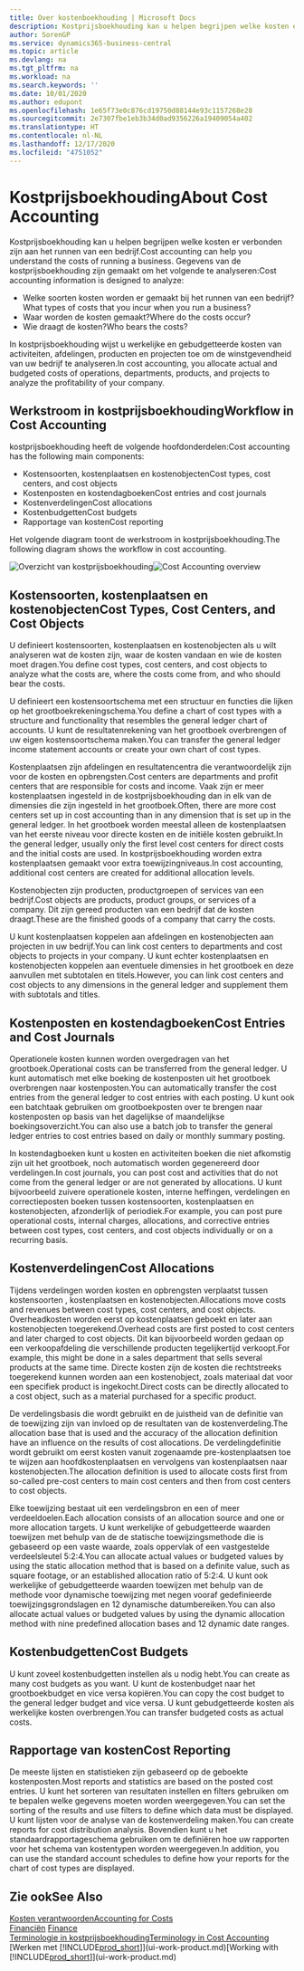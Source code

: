 ```yaml
---
title: Over kostenboekhouding | Microsoft Docs
description: Kostprijsboekhouding kan u helpen begrijpen welke kosten er verbonden zijn aan het runnen van een bedrijf.
author: SorenGP
ms.service: dynamics365-business-central
ms.topic: article
ms.devlang: na
ms.tgt_pltfrm: na
ms.workload: na
ms.search.keywords: ''
ms.date: 10/01/2020
ms.author: edupont
ms.openlocfilehash: 1e65f73e0c876cd19750d88144e93c1157268e28
ms.sourcegitcommit: 2e7307fbe1eb3b34d0ad9356226a19409054a402
ms.translationtype: HT
ms.contentlocale: nl-NL
ms.lasthandoff: 12/17/2020
ms.locfileid: "4751052"
---
```

# <a name="about-cost-accounting"></a><span data-ttu-id="f5baf-103">Kostprijsboekhouding</span><span class="sxs-lookup"><span data-stu-id="f5baf-103">About Cost Accounting</span></span>
<span data-ttu-id="f5baf-104">Kostprijsboekhouding kan u helpen begrijpen welke kosten er verbonden zijn aan het runnen van een bedrijf.</span><span class="sxs-lookup"><span data-stu-id="f5baf-104">Cost accounting can help you understand the costs of running a business.</span></span> <span data-ttu-id="f5baf-105">Gegevens van de kostprijsboekhouding zijn gemaakt om het volgende te analyseren:</span><span class="sxs-lookup"><span data-stu-id="f5baf-105">Cost accounting information is designed to analyze:</span></span>  

-   <span data-ttu-id="f5baf-106">Welke soorten kosten worden er gemaakt bij het runnen van een bedrijf?</span><span class="sxs-lookup"><span data-stu-id="f5baf-106">What types of costs that you incur when you run a business?</span></span>  
-   <span data-ttu-id="f5baf-107">Waar worden de kosten gemaakt?</span><span class="sxs-lookup"><span data-stu-id="f5baf-107">Where do the costs occur?</span></span>  
-   <span data-ttu-id="f5baf-108">Wie draagt de kosten?</span><span class="sxs-lookup"><span data-stu-id="f5baf-108">Who bears the costs?</span></span>  

<span data-ttu-id="f5baf-109">In kostprijsboekhouding wijst u werkelijke en gebudgetteerde kosten van activiteiten, afdelingen, producten en projecten toe om de winstgevendheid van uw bedrijf te analyseren.</span><span class="sxs-lookup"><span data-stu-id="f5baf-109">In cost accounting, you allocate actual and budgeted costs of operations, departments, products, and projects to analyze the profitability of your company.</span></span>  

## <a name="workflow-in-cost-accounting"></a><span data-ttu-id="f5baf-110">Werkstroom in kostprijsboekhouding</span><span class="sxs-lookup"><span data-stu-id="f5baf-110">Workflow in Cost Accounting</span></span>  
<span data-ttu-id="f5baf-111">kostprijsboekhouding heeft de volgende hoofdonderdelen:</span><span class="sxs-lookup"><span data-stu-id="f5baf-111">Cost accounting has the following main components:</span></span>  

-   <span data-ttu-id="f5baf-112">Kostensoorten, kostenplaatsen en kostenobjecten</span><span class="sxs-lookup"><span data-stu-id="f5baf-112">Cost types, cost centers, and cost objects</span></span>  
-   <span data-ttu-id="f5baf-113">Kostenposten en kostendagboeken</span><span class="sxs-lookup"><span data-stu-id="f5baf-113">Cost entries and cost journals</span></span>  
-   <span data-ttu-id="f5baf-114">Kostenverdelingen</span><span class="sxs-lookup"><span data-stu-id="f5baf-114">Cost allocations</span></span>  
-   <span data-ttu-id="f5baf-115">Kostenbudgetten</span><span class="sxs-lookup"><span data-stu-id="f5baf-115">Cost budgets</span></span>
-   <span data-ttu-id="f5baf-116">Rapportage van kosten</span><span class="sxs-lookup"><span data-stu-id="f5baf-116">Cost reporting</span></span>  

<span data-ttu-id="f5baf-117">Het volgende diagram toont de werkstroom in kostprijsboekhouding.</span><span class="sxs-lookup"><span data-stu-id="f5baf-117">The following diagram shows the workflow in cost accounting.</span></span>  

<span data-ttu-id="f5baf-118">![Overzicht van kostprijsboekhouding](media/costaccountingoverview.png "CostAccountingOverview")</span><span class="sxs-lookup"><span data-stu-id="f5baf-118">![Cost Accounting overview](media/costaccountingoverview.png "CostAccountingOverview")</span></span>  

## <a name="cost-types-cost-centers-and-cost-objects"></a><span data-ttu-id="f5baf-119">Kostensoorten, kostenplaatsen en kostenobjecten</span><span class="sxs-lookup"><span data-stu-id="f5baf-119">Cost Types, Cost Centers, and Cost Objects</span></span>  
<span data-ttu-id="f5baf-120">U definieert kostensoorten, kostenplaatsen en kostenobjecten als u wilt analyseren wat de kosten zijn, waar de kosten vandaan en wie de kosten moet dragen.</span><span class="sxs-lookup"><span data-stu-id="f5baf-120">You define cost types, cost centers, and cost objects to analyze what the costs are, where the costs come from, and who should bear the costs.</span></span>  

<span data-ttu-id="f5baf-121">U definieert een kostensoortschema met een structuur en functies die lijken op het grootboekrekeningschema.</span><span class="sxs-lookup"><span data-stu-id="f5baf-121">You define a chart of cost types with a structure and functionality that resembles the general ledger chart of accounts.</span></span> <span data-ttu-id="f5baf-122">U kunt de resultatenrekening van het grootboek overbrengen of uw eigen kostensoortschema maken.</span><span class="sxs-lookup"><span data-stu-id="f5baf-122">You can transfer the general ledger income statement accounts or create your own chart of cost types.</span></span>  

<span data-ttu-id="f5baf-123">Kostenplaatsen zijn afdelingen en resultatencentra die verantwoordelijk zijn voor de kosten en opbrengsten.</span><span class="sxs-lookup"><span data-stu-id="f5baf-123">Cost centers are departments and profit centers that are responsible for costs and income.</span></span> <span data-ttu-id="f5baf-124">Vaak zijn er meer kostenplaatsen ingesteld in de kostprijsboekhouding dan in elk van de dimensies die zijn ingesteld in het grootboek.</span><span class="sxs-lookup"><span data-stu-id="f5baf-124">Often, there are more cost centers set up in cost accounting than in any dimension that is set up in the general ledger.</span></span> <span data-ttu-id="f5baf-125">In het grootboek worden meestal alleen de kostenplaatsen van het eerste niveau voor directe kosten en de initiële kosten gebruikt.</span><span class="sxs-lookup"><span data-stu-id="f5baf-125">In the general ledger, usually only the first level cost centers for direct costs and the initial costs are used.</span></span> <span data-ttu-id="f5baf-126">In kostprijsboekhouding worden extra kostenplaatsen gemaakt voor extra toewijzingniveaus.</span><span class="sxs-lookup"><span data-stu-id="f5baf-126">In cost accounting, additional cost centers are created for additional allocation levels.</span></span>  

<span data-ttu-id="f5baf-127">Kostenobjecten zijn producten, productgroepen of services van een bedrijf.</span><span class="sxs-lookup"><span data-stu-id="f5baf-127">Cost objects are products, product groups, or services of a company.</span></span> <span data-ttu-id="f5baf-128">Dit zijn gereed producten van een bedrijf dat de kosten draagt.</span><span class="sxs-lookup"><span data-stu-id="f5baf-128">These are the finished goods of a company that carry the costs.</span></span>  

<span data-ttu-id="f5baf-129">U kunt kostenplaatsen koppelen aan afdelingen en kostenobjecten aan projecten in uw bedrijf.</span><span class="sxs-lookup"><span data-stu-id="f5baf-129">You can link cost centers to departments and cost objects to projects in your company.</span></span> <span data-ttu-id="f5baf-130">U kunt echter kostenplaatsen en kostenobjecten koppelen aan eventuele dimensies in het grootboek en deze aanvullen met subtotalen en titels.</span><span class="sxs-lookup"><span data-stu-id="f5baf-130">However, you can link cost centers and cost objects to any dimensions in the general ledger and supplement them with subtotals and titles.</span></span>  

## <a name="cost-entries-and-cost-journals"></a><span data-ttu-id="f5baf-131">Kostenposten en kostendagboeken</span><span class="sxs-lookup"><span data-stu-id="f5baf-131">Cost Entries and Cost Journals</span></span>  
<span data-ttu-id="f5baf-132">Operationele kosten kunnen worden overgedragen van het grootboek.</span><span class="sxs-lookup"><span data-stu-id="f5baf-132">Operational costs can be transferred from the general ledger.</span></span> <span data-ttu-id="f5baf-133">U kunt automatisch met elke boeking de kostenposten uit het grootboek overbrengen naar kostenposten.</span><span class="sxs-lookup"><span data-stu-id="f5baf-133">You can automatically transfer the cost entries from the general ledger to cost entries with each posting.</span></span> <span data-ttu-id="f5baf-134">U kunt ook een batchtaak gebruiken om grootboekposten over te brengen naar kostenposten op basis van het dagelijkse of maandelijkse boekingsoverzicht.</span><span class="sxs-lookup"><span data-stu-id="f5baf-134">You can also use a batch job to transfer the general ledger entries to cost entries based on daily or monthly summary posting.</span></span>  

<span data-ttu-id="f5baf-135">In kostendagboeken kunt u kosten en activiteiten boeken die niet afkomstig zijn uit het grootboek, noch automatisch worden gegenereerd door verdelingen.</span><span class="sxs-lookup"><span data-stu-id="f5baf-135">In cost journals, you can post cost and activities that do not come from the general ledger or are not generated by allocations.</span></span> <span data-ttu-id="f5baf-136">U kunt bijvoorbeeld zuivere operationele kosten, interne heffingen, verdelingen en correctieposten boeken tussen kostensoorten, kostenplaatsen en kostenobjecten, afzonderlijk of periodiek.</span><span class="sxs-lookup"><span data-stu-id="f5baf-136">For example, you can post pure operational costs, internal charges, allocations, and corrective entries between cost types, cost centers, and cost objects individually or on a recurring basis.</span></span>  

## <a name="cost-allocations"></a><span data-ttu-id="f5baf-137">Kostenverdelingen</span><span class="sxs-lookup"><span data-stu-id="f5baf-137">Cost Allocations</span></span>  
<span data-ttu-id="f5baf-138">Tijdens verdelingen worden kosten en opbrengsten verplaatst tussen kostensoorten , kostenplaatsen en kostenobjecten.</span><span class="sxs-lookup"><span data-stu-id="f5baf-138">Allocations move costs and revenues between cost types, cost centers, and cost objects.</span></span> <span data-ttu-id="f5baf-139">Overheadkosten worden eerst op kostenplaatsen geboekt en later aan kostenobjecten toegerekend.</span><span class="sxs-lookup"><span data-stu-id="f5baf-139">Overhead costs are first posted to cost centers and later charged to cost objects.</span></span> <span data-ttu-id="f5baf-140">Dit kan bijvoorbeeld worden gedaan op een verkoopafdeling die verschillende producten tegelijkertijd verkoopt.</span><span class="sxs-lookup"><span data-stu-id="f5baf-140">For example, this might be done in a sales department that sells several products at the same time.</span></span> <span data-ttu-id="f5baf-141">Directe kosten zijn de kosten die rechtstreeks toegerekend kunnen worden aan een kostenobject, zoals materiaal dat voor een specifiek product is ingekocht.</span><span class="sxs-lookup"><span data-stu-id="f5baf-141">Direct costs can be directly allocated to a cost object, such as a material purchased for a specific product.</span></span>  

<span data-ttu-id="f5baf-142">De verdelingsbasis die wordt gebruikt en de juistheid van de definitie van de toewijzing zijn van invloed op de resultaten van de kostenverdeling.</span><span class="sxs-lookup"><span data-stu-id="f5baf-142">The allocation base that is used and the accuracy of the allocation definition have an influence on the results of cost allocations.</span></span> <span data-ttu-id="f5baf-143">De verdelingdefinitie wordt gebruikt om eerst kosten vanuit zogenaamde pre-kostenplaatsen toe te wijzen aan hoofdkostenplaatsen en vervolgens van kostenplaatsen naar kostenobjecten.</span><span class="sxs-lookup"><span data-stu-id="f5baf-143">The allocation definition is used to allocate costs first from so-called pre-cost centers to main cost centers and then from cost centers to cost objects.</span></span>  

<span data-ttu-id="f5baf-144">Elke toewijzing bestaat uit een verdelingsbron en een of meer verdeeldoelen.</span><span class="sxs-lookup"><span data-stu-id="f5baf-144">Each allocation consists of an allocation source and one or more allocation targets.</span></span> <span data-ttu-id="f5baf-145">U kunt werkelijke of gebudgetteerde waarden toewijzen met behulp van de de statische toewijzingsmethode die is gebaseerd op een vaste waarde, zoals oppervlak of een vastgestelde verdeelsleutel 5:2:4.</span><span class="sxs-lookup"><span data-stu-id="f5baf-145">You can allocate actual values or budgeted values by using the static allocation method that is based on a definite value, such as square footage, or an established allocation ratio of 5:2:4.</span></span> <span data-ttu-id="f5baf-146">U kunt ook werkelijke of gebudgetteerde waarden toewijzen met behulp van de methode voor dynamische toewijzing met negen vooraf gedefinieerde toewijzingsgrondslagen en 12 dynamische datumbereiken.</span><span class="sxs-lookup"><span data-stu-id="f5baf-146">You can also allocate actual values or budgeted values by using the dynamic allocation method with nine predefined allocation bases and 12 dynamic date ranges.</span></span>  

## <a name="cost-budgets"></a><span data-ttu-id="f5baf-147">Kostenbudgetten</span><span class="sxs-lookup"><span data-stu-id="f5baf-147">Cost Budgets</span></span>  
<span data-ttu-id="f5baf-148">U kunt zoveel kostenbudgetten instellen als u nodig hebt.</span><span class="sxs-lookup"><span data-stu-id="f5baf-148">You can create as many cost budgets as you want.</span></span> <span data-ttu-id="f5baf-149">U kunt de kostenbudget naar het grootboekbudget en vice versa kopiëren.</span><span class="sxs-lookup"><span data-stu-id="f5baf-149">You can copy the cost budget to the general ledger budget and vice versa.</span></span> <span data-ttu-id="f5baf-150">U kunt gebudgetteerde kosten als werkelijke kosten overbrengen.</span><span class="sxs-lookup"><span data-stu-id="f5baf-150">You can transfer budgeted costs as actual costs.</span></span>  

## <a name="cost-reporting"></a><span data-ttu-id="f5baf-151">Rapportage van kosten</span><span class="sxs-lookup"><span data-stu-id="f5baf-151">Cost Reporting</span></span>  
<span data-ttu-id="f5baf-152">De meeste lijsten en statistieken zijn gebaseerd op de geboekte kostenposten.</span><span class="sxs-lookup"><span data-stu-id="f5baf-152">Most reports and statistics are based on the posted cost entries.</span></span> <span data-ttu-id="f5baf-153">U kunt het sorteren van resultaten instellen en filters gebruiken om te bepalen welke gegevens moeten worden weergegeven.</span><span class="sxs-lookup"><span data-stu-id="f5baf-153">You can set the sorting of the results and use filters to define which data must be displayed.</span></span> <span data-ttu-id="f5baf-154">U kunt lijsten voor de analyse van de kostenverdeling maken.</span><span class="sxs-lookup"><span data-stu-id="f5baf-154">You can create reports for cost distribution analysis.</span></span> <span data-ttu-id="f5baf-155">Bovendien kunt u het standaardrapportageschema gebruiken om te definiëren hoe uw rapporten voor het schema van kostentypen worden weergegeven.</span><span class="sxs-lookup"><span data-stu-id="f5baf-155">In addition, you can use the standard account schedules to define how your reports for the chart of cost types are displayed.</span></span>  

## <a name="see-also"></a><span data-ttu-id="f5baf-156">Zie ook</span><span class="sxs-lookup"><span data-stu-id="f5baf-156">See Also</span></span>  
 [<span data-ttu-id="f5baf-157">Kosten verantwoorden</span><span class="sxs-lookup"><span data-stu-id="f5baf-157">Accounting for Costs</span></span>](finance-manage-cost-accounting.md)  
 <span data-ttu-id="f5baf-158">[Financiën](finance.md) </span><span class="sxs-lookup"><span data-stu-id="f5baf-158">[Finance](finance.md) </span></span>  
 [<span data-ttu-id="f5baf-159">Terminologie in kostprijsboekhouding</span><span class="sxs-lookup"><span data-stu-id="f5baf-159">Terminology in Cost Accounting</span></span>](finance-terminology-in-cost-accounting.md)  
 <span data-ttu-id="f5baf-160">[Werken met [!INCLUDE[prod_short](includes/prod_short.md)]](ui-work-product.md)</span><span class="sxs-lookup"><span data-stu-id="f5baf-160">[Working with [!INCLUDE[prod_short](includes/prod_short.md)]](ui-work-product.md)</span></span>

